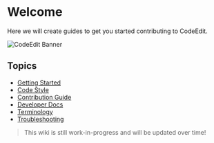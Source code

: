 # Welcome

Here we will create guides to get you started contributing to CodeEdit.

![CodeEdit Banner](https://user-images.githubusercontent.com/806104/163101427-4787970f-c78b-4a98-a29b-1ef26b62fd40.png)

## Topics

* [Getting Started](./Getting-Started)
* [Code Style](./Code-Style)
* [Contribution Guide](https://github.com/CodeEditApp/CodeEdit/blob/main/CONTRIBUTING.md)
* [Developer Docs](./Developer-Docs)
* [Terminology](./Terminology)
* [Troubleshooting](./Troubleshooting)

> This wiki is still work-in-progress and will be updated over time!
